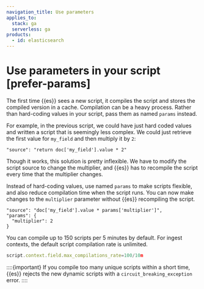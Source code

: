 ```yaml
---
navigation_title: Use parameters
applies_to:
  stack: ga
  serverless: ga
products:
  - id: elasticsearch
---
```


# Use parameters in your script [prefer-params]

The first time {{es}} sees a new script, it compiles the script and stores the compiled version in a cache. Compilation can be a heavy process. Rather than hard-coding values in your script, pass them as named `params` instead.

For example, in the previous script, we could have just hard coded values and written a script that is seemingly less complex. We could just retrieve the first value for `my_field` and then multiply it by `2`:

```painless
"source": "return doc['my_field'].value * 2"
```

Though it works, this solution is pretty inflexible. We have to modify the script source to change the multiplier, and {{es}} has to recompile the script every time that the multiplier changes.

Instead of hard-coding values, use named `params` to make scripts flexible, and also reduce compilation time when the script runs. You can now make changes to the `multiplier` parameter without {{es}} recompiling the script.

```painless
"source": "doc['my_field'].value * params['multiplier']",
"params": {
  "multiplier": 2
}
```

You can compile up to 150 scripts per 5 minutes by default. For ingest contexts, the default script compilation rate is unlimited.

```js
script.context.field.max_compilations_rate=100/10m
```

::::{important}
If you compile too many unique scripts within a short time, {{es}} rejects the new dynamic scripts with a `circuit_breaking_exception` error.
::::
